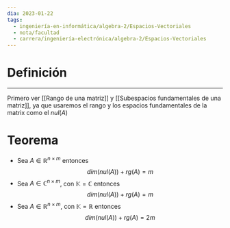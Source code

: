 ```yaml
---
dia: 2023-01-22
tags:
  - ingeniería-en-informática/algebra-2/Espacios-Vectoriales
  - nota/facultad
  - carrera/ingeniería-electrónica/algebra-2/Espacios-Vectoriales
---
```

# Definición
---
Primero ver [[Rango de una matriz]] y [[Subespacios fundamentales de una matriz]], ya que usaremos el rango y los espacios fundamentales de la matrix como el $nul(A)$

# Teorema
 * Sea $A \in \mathbb{R}^{n \times m}$ entonces $$dim(nul(A))+rg(A)=m$$
 * Sea $A \in \mathbb{C}^{n \times m}$, con $\mathbb{K}=\mathbb{C}$ entonces $$dim(nul(A))+rg(A)=m$$
 * Sea $A \in \mathbb{R}^{n \times m}$, con $\mathbb{K}=\mathbb{R}$ entonces $$dim(nul(A))+rg(A)=2m$$
 
 